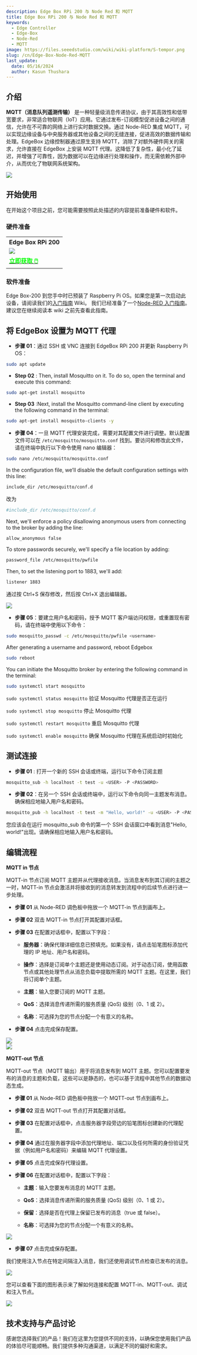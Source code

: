 ```yaml
---
description: Edge Box RPi 200 与 Node Red 和 MQTT
title: Edge Box RPi 200 与 Node Red 和 MQTT
keywords:
  - Edge Controller
  - Edge-Box
  - Node-Red
  - MQTT
image: https://files.seeedstudio.com/wiki/wiki-platform/S-tempor.png
slug: /cn/Edge-Box-Node-Red-MQTT
last_update:
  date: 05/16/2024
  author: Kasun Thushara
---
```


## 介绍

**MQTT（消息队列遥测传输）** 是一种轻量级消息传递协议，由于其高效性和低带宽要求，非常适合物联网（IoT）应用。它通过发布-订阅模型促进设备之间的通信，允许在不可靠的网络上进行实时数据交换。通过 Node-RED 集成 MQTT，可以实现边缘设备与中央服务器或其他设备之间的无缝连接，促进高效的数据传输和处理。EdgeBox 边缘控制器通过原生支持 MQTT，消除了对额外硬件网关的需求，允许直接在 EdgeBox 上安装 MQTT 代理。这降低了复杂性，最小化了延迟，并增强了可靠性，因为数据可以在边缘进行处理和操作，而无需依赖外部中介，从而优化了物联网系统架构。

<div style={{textAlign:'center'}}><img src="https://files.seeedstudio.com/wiki/Edge_Box/nodered/noderedmqtt.png" style={{width:800, height:'auto'}}/></div>

## 开始使用

在开始这个项目之前，您可能需要按照此处描述的内容提前准备硬件和软件。

### 硬件准备

<div class="table-center">
 <table class="table-nobg">
    <tr class="table-trnobg">
      <th class="table-trnobg">Edge Box RPi 200</th>
  </tr>
    <tr class="table-trnobg"></tr>
  <tr class="table-trnobg">
   <td class="table-trnobg"><div style={{textAlign:'center'}}><img src="https://media-cdn.seeedstudio.com/media/catalog/product/cache/bb49d3ec4ee05b6f018e93f896b8a25d/1/-/1-102991599_edgebox-rpi-200-first.jpg" style={{width:300, height:'auto'}}/></div></td>
  </tr>
    <tr class="table-trnobg"></tr>
  <tr class="table-trnobg">
   <td class="table-trnobg"><div class="get_one_now_container" style={{textAlign: 'center'}}><a class="get_one_now_item" href="https://www.seeedstudio.com/EdgeBox-RPi-200-CM4104016-p-5486.html" target="_blank">
              <strong><span><font color={'FFFFFF'} size={"4"}> 立即获取 🖱️</font></span></strong>
          </a></div></td>
        </tr>
    </table>
</div>

### 软件准备

Edge Box-200 到您手中时已预装了 Raspberry Pi OS。如果您是第一次启动此设备，请阅读我们的[入门指南](https://wiki.seeedstudio.com/cn/Edge_Box_introduction/) Wiki。
我们已经准备了一个[Node-RED 入门指南](https://wiki.seeedstudio.com/cn/Edge-Box-Getting-Started-with-Node-Red/)。建议您在继续阅读本 wiki 之前先查看此指南。

## 将 EdgeBox 设置为 MQTT 代理

- **步骤 01**：通过 SSH 或 VNC 连接到 EdgeBox RPi 200 并更新 Raspberry Pi OS：

```sh
sudo apt update
```

- **Step 02** : Then, install Mosquitto on it. To do so, open the terminal and execute this command:

```sh
sudo apt-get install mosquitto 
```

- **Step 03** :Next, install the Mosquitto command-line client by executing the following command in the terminal:

```sh
sudo apt-get install mosquitto-clients -y
```

- **步骤 04**：一旦 MQTT 代理安装完成，需要对其配置文件进行调整。默认配置文件可以在 `/etc/mosquitto/mosquitto.conf` 找到。要访问和修改此文件，请在终端中执行以下命令使用 nano 编辑器：

```sh
sudo nano /etc/mosquitto/mosquitto.conf
```

In the configuration file, we’ll disable the default configuration settings with this line:

```sh
include_dir /etc/mosquitto/conf.d
```

改为

```sh
#include_dir /etc/mosquitto/conf.d
```

Next, we'll enforce a policy disallowing anonymous users from connecting to the broker by adding the line:

```sh
allow_anonymous false
```

To store passwords securely, we'll specify a file location by adding:

```sh
password_file /etc/mosquitto/pwfile
```

Then, to set the listening port to 1883, we'll add:

```sh
listener 1883
```

通过按 Ctrl+S 保存修改，然后按 Ctrl+X 退出编辑器。

<div style={{textAlign:'center'}}><img src="https://files.seeedstudio.com/wiki/Edge_Box/nodered/mqttconfig.PNG" style={{width:800, height:'auto'}}/></div>

- **步骤 05**：要建立用户名和密码，授予 MQTT 客户端访问权限，或重置现有密码，请在终端中使用以下命令：

```sh
sudo mosquitto_passwd -c /etc/mosquitto/pwfile <username>
```

After generating a username and password, reboot Edgebox

```sh
sudo reboot
```

You can initiate the Mosquitto broker by entering the following command in the terminal:

```sh
sudo systemctl start mosquitto
```

`sudo systemctl status mosquitto`   验证 Mosquitto 代理是否正在运行

`sudo systemctl stop mosquitto`     停止 Mosquitto 代理

`sudo systemctl restart mosquitto`  重启 Mosquitto 代理

`sudo systemctl enable mosquitto`   确保 Mosquitto 代理在系统启动时初始化

## 测试连接

- **步骤 01** : 打开一个新的 SSH 会话或终端，运行以下命令订阅主题

```sh
mosquitto_sub -h localhost -t test -u <USER> -P <PASSWORD>
```

- **步骤 02**：在另一个 SSH 会话或终端中，运行以下命令向同一主题发布消息。确保相应地输入用户名和密码。

```sh
mosquitto_pub -h localhost -t test -m "Hello, world!" -u <USER> -P <PASSWORD>
```

您应该会在运行 mosquitto_sub 命令的第一个 SSH 会话窗口中看到消息"Hello, world!"出现。请确保相应地输入用户名和密码。

## 编辑流程

**MQTT in 节点**

MQTT-in 节点订阅 MQTT 主题并从代理接收消息。当消息发布到其订阅的主题之一时，MQTT-in 节点会激活并将接收到的消息转发到流程中的后续节点进行进一步处理。

- **步骤 01** 从 Node-RED 调色板中拖放一个 MQTT-in 节点到画布上。
- **步骤 02** 双击 MQTT-in 节点打开其配置对话框。
- **步骤 03** 在配置对话框中，配置以下字段：
  - **服务器**：确保代理详细信息已预填充。如果没有，请点击铅笔图标添加代理的 IP 地址、用户名和密码。

  - **操作**：选择是订阅单个主题还是使用动态订阅。对于动态订阅，使用函数节点或其他处理节点从消息负载中提取所需的 MQTT 主题。在这里，我们将订阅单个主题。
  - **主题**：输入您要订阅的 MQTT 主题。
  - **QoS**：选择消息传递所需的服务质量 (QoS) 级别（0、1 或 2）。
  - **名称**：可选择为您的节点分配一个有意义的名称。

- **步骤 04** 点击完成保存配置。

<div style={{textAlign:'center'}}><img src="https://files.seeedstudio.com/wiki/Edge_Box/nodered/connection.PNG" style={{width:600, height:'auto'}}/></div>

<div style={{textAlign:'center'}}><img src="https://files.seeedstudio.com/wiki/Edge_Box/nodered/mqttin.PNG" style={{width:600, height:'auto'}}/></div>

**MQTT-out 节点**

MQTT-out 节点（MQTT 输出）用于将消息发布到 MQTT 主题。您可以配置要发布的消息的主题和负载，这些可以是静态的，也可以基于流程中其他节点的数据动态生成。

- **步骤 01** 从 Node-RED 调色板中拖放一个 MQTT-out 节点到画布上。

- **步骤 02** 双击 MQTT-out 节点打开其配置对话框。

- **步骤 03** 在配置对话框中，点击服务器字段旁边的铅笔图标创建新的代理配置。

- **步骤 04** 通过在服务器字段中添加代理地址、端口以及任何所需的身份验证凭据（例如用户名和密码）来编辑 MQTT 代理设置。

- **步骤 05** 点击完成保存代理设置。

- **步骤 06** 在配置对话框中，配置以下字段：

  - **主题**：输入您要发布消息的 MQTT 主题。

  - **QoS**：选择消息传递所需的服务质量 (QoS) 级别（0、1 或 2）。

  - **保留**：选择是否在代理上保留已发布的消息（true 或 false）。

  - **名称**：可选择为您的节点分配一个有意义的名称。

<div style={{textAlign:'center'}}><img src="https://files.seeedstudio.com/wiki/Edge_Box/nodered/mqttout.PNG" style={{width:600, height:'auto'}}/></div>

- **步骤 07** 点击完成保存配置。

我们使用注入节点在特定间隔注入消息，我们还使用调试节点检查已发布的消息。

<div style={{textAlign:'center'}}><img src="https://files.seeedstudio.com/wiki/Edge_Box/nodered/debugnode.PNG" style={{width:600, height:'auto'}}/></div>

您可以查看下面的图形表示来了解如何连接和配置 MQTT-in、MQTT-out、调试和注入节点。

<div style={{textAlign:'center'}}><img src="https://files.seeedstudio.com/wiki/Edge_Box/nodered/mqtt-edgebox.gif" style={{width:800, height:'auto'}}/></div>

## 技术支持与产品讨论

感谢您选择我们的产品！我们在这里为您提供不同的支持，以确保您使用我们产品的体验尽可能顺畅。我们提供多种沟通渠道，以满足不同的偏好和需求。

<div class="button_tech_support_container">
<a href="https://forum.seeedstudio.com/" class="button_forum"></a>
<a href="https://www.seeedstudio.com/contacts" class="button_email"></a>
</div>

<div class="button_tech_support_container">
<a href="https://discord.gg/eWkprNDMU7" class="button_discord"></a>
<a href="https://github.com/Seeed-Studio/wiki-documents/discussions/69" class="button_discussion"></a>
</div>
